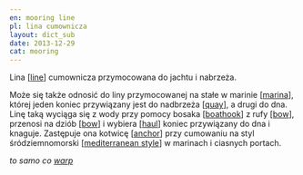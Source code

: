 ```yaml
---
en: mooring line
pl: lina cumownicza
layout: dict_sub
date: 2013-12-29
cat: mooring
---
```


Lina [[line](/dict/l/line.html)] cumownicza przymocowana do jachtu i nabrzeża. 

Może się także odnosić do liny przymocowanej na stałe w marinie [[marina](/dict/m/marina.html)], 
której jeden koniec przywiązany jest do nadbrzeża [[quay](/dict/q/quay.html)], a drugi do dna.  
Linę taką wyciąga się z wody przy pomocy bosaka [[boathook](/dict/b/boathook.html)] z rufy [[bow](/dict/b/bow.html)], 
przenosi na dziób [[bow](/dict/b/bow.html)] i wybiera [[haul](/dict/h/haul.html)] koniec przywiązany do dna i knaguje. 
Zastępuje ona kotwicę [[anchor](/dict/a/anchor.html)] przy cumowaniu na styl śródziemnomorski [[mediterranean style](/dict/m/mediterranean-style.html)] 
w marinach i ciasnych portach.  

*to samo co [warp](/dict/w/warp.html)*




